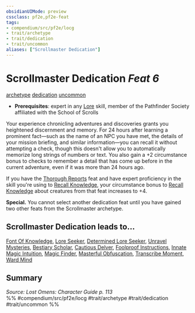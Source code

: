 ```yaml
---
obsidianUIMode: preview
cssclass: pf2e,pf2e-feat
tags:
- compendium/src/pf2e/locg
- trait/archetype
- trait/dedication
- trait/uncommon
aliases: ["Scrollmaster Dedication"]
---
```

# Scrollmaster Dedication  *Feat 6*  
[archetype](/rules/traits/archetype.md)  [dedication](/rules/traits/dedication.md)  [uncommon](/rules/traits/uncommon.md)  

- **Prerequisites**: expert in any [Lore](/compendium/skills.md#Lore) skill, member of the Pathfinder Society affiliated with the School of Scrolls

Your experience chronicling adventures and discoveries grants you heightened discernment and memory. For 24 hours after learning a prominent fact—such as the name of an NPC you have met, the details of your mission briefing, and similar information—you can recall it without attempting a check, though this doesn't allow you to automatically memorize long strings of numbers or text. You also gain a +2 circumstance bonus to checks to remember a detail that has come up before in the current adventure, even if it was more than 24 hours ago.

If you have the [Thorough Reports](/compendium/feats/thorough-reports-lowg.md) feat and have expert proficiency in the skill you're using to [Recall Knowledge](/rules/actions/recall-knowledge.md), your circumstance bonus to [Recall Knowledge](/rules/actions/recall-knowledge.md) about creatures from that feat increases to +4.

**Special.** You cannot select another dedication feat until you have gained two other feats from the Scrollmaster archetype.

## Scrollmaster Dedication leads to...

[Font Of Knowledge](/compendium/feats/font-of-knowledge-locg.md), [Lore Seeker](/compendium/feats/lore-seeker-locg.md), [Determined Lore Seeker](/compendium/feats/determined-lore-seeker-lopsg.md), [Unravel Mysteries](/compendium/feats/unravel-mysteries-locg.md), [Bestiary Scholar](/compendium/feats/bestiary-scholar-lopsg.md), [Cautious Delver](/compendium/feats/cautious-delver-lopsg.md), [Foolproof Instructions](/compendium/feats/foolproof-instructions-lopsg.md), [Innate Magic Intuition](/compendium/feats/innate-magic-intuition-lopsg.md), [Magic Finder](/compendium/feats/magic-finder-lopsg.md), [Masterful Obfuscation](/compendium/feats/masterful-obfuscation-lopsg.md), [Transcribe Moment](/compendium/feats/transcribe-moment-lopsg.md), [Ward Mind](/compendium/feats/ward-mind-lopsg.md)

## Summary

*Source: Lost Omens: Character Guide p. 113*  
%% #compendium/src/pf2e/locg #trait/archetype #trait/dedication #trait/uncommon %%